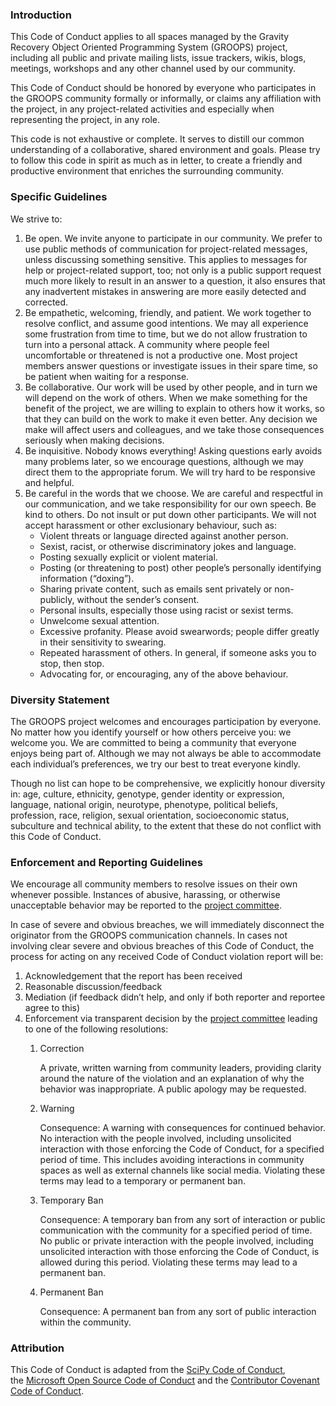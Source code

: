 ### Introduction

This Code of Conduct applies to all spaces managed by the Gravity Recovery Object Oriented Programming System (GROOPS) project, including all public and private mailing lists, issue trackers, wikis, blogs, meetings, workshops and any other channel used by our community.

This Code of Conduct should be honored by everyone who participates in the GROOPS community formally or informally, or claims any affiliation with the project, in any project-related activities and especially when representing the project, in any role.

This code is not exhaustive or complete. It serves to distill our common understanding of a collaborative, shared environment and goals. Please try to follow this code in spirit as much as in letter, to create a friendly and productive environment that enriches the surrounding community.

### Specific Guidelines

We strive to:

1. Be open. We invite anyone to participate in our community. We prefer to use public methods of communication for project-related messages, unless discussing something sensitive. This applies to messages for help or project-related support, too; not only is a public support request much more likely to result in an answer to a question, it also ensures that any inadvertent mistakes in answering are more easily detected and corrected.
2. Be empathetic, welcoming, friendly, and patient. We work together to resolve conflict, and assume good intentions. We may all experience some frustration from time to time, but we do not allow frustration to turn into a personal attack. A community where people feel uncomfortable or threatened is not a productive one. Most project members answer questions or investigate issues in their spare time, so be patient when waiting for a response.
3. Be collaborative. Our work will be used by other people, and in turn we will depend on the work of others. When we make something for the benefit of the project, we are willing to explain to others how it works, so that they can build on the work to make it even better. Any decision we make will affect users and colleagues, and we take those consequences seriously when making decisions.
4. Be inquisitive. Nobody knows everything! Asking questions early avoids many problems later, so we encourage questions, although we may direct them to the appropriate forum. We will try hard to be responsive and helpful.
5. Be careful in the words that we choose. We are careful and respectful in our communication, and we take responsibility for our own speech. Be kind to others. Do not insult or put down other participants. We will not accept harassment or other exclusionary behaviour, such as:
   * Violent threats or language directed against another person.
   * Sexist, racist, or otherwise discriminatory jokes and language.
   * Posting sexually explicit or violent material.
   * Posting (or threatening to post) other people’s personally identifying information (“doxing”).
   * Sharing private content, such as emails sent privately or non-publicly, without the sender’s consent.
   * Personal insults, especially those using racist or sexist terms.
   * Unwelcome sexual attention.
   * Excessive profanity. Please avoid swearwords; people differ greatly in their sensitivity to swearing.
   * Repeated harassment of others. In general, if someone asks you to stop, then stop.
   * Advocating for, or encouraging, any of the above behaviour.

### Diversity Statement

The GROOPS project welcomes and encourages participation by everyone. No matter how you identify yourself or how others perceive you: we welcome you. We are committed to being a community that everyone enjoys being part of. Although we may not always be able to accommodate each individual’s preferences, we try our best to treat everyone kindly.

Though no list can hope to be comprehensive, we explicitly honour diversity in: age, culture, ethnicity, genotype, gender identity or expression, language, national origin, neurotype, phenotype, political beliefs, profession, race, religion, sexual orientation, socioeconomic status, subculture and technical ability, to the extent that these do not conflict with this Code of Conduct.

### Enforcement and Reporting Guidelines

We encourage all community members to resolve issues on their own whenever possible. Instances of abusive, harassing, or otherwise unacceptable behavior may be reported to the [project committee](https://github.com/orgs/groops-devs/people).

In case of severe and obvious breaches, we will immediately disconnect the originator from the GROOPS communication channels. In cases not involving clear severe and obvious breaches of this Code of Conduct, the process for acting on any received Code of Conduct violation report will be:

1. Acknowledgement that the report has been received
2. Reasonable discussion/feedback
3. Mediation (if feedback didn’t help, and only if both reporter and reportee agree to this)
4. Enforcement via transparent decision by the [project committee](https://github.com/orgs/groops-devs/people) leading to one of the following resolutions:
   1. Correction

      A private, written warning from community leaders, providing clarity around the nature of the violation and an explanation of why the behavior was inappropriate. A public apology may be requested.
   2. Warning

      Consequence: A warning with consequences for continued behavior. No interaction with the people involved, including unsolicited interaction with those enforcing the Code of Conduct, for a specified period of time. This includes avoiding interactions in community spaces as well as external channels like social media. Violating these terms may lead to a temporary or permanent ban.
   3. Temporary Ban

      Consequence: A temporary ban from any sort of interaction or public communication with the community for a specified period of time. No public or private interaction with the people involved, including unsolicited interaction with those enforcing the Code of Conduct, is allowed during this period. Violating these terms may lead to a permanent ban.
   4. Permanent Ban

      Consequence: A permanent ban from any sort of public interaction within the community.

### Attribution

This Code of Conduct is adapted from the [SciPy Code of Conduct](https://docs.scipy.org/doc/scipy/dev/conduct/code_of_conduct.html), the [Microsoft Open Source Code of Conduct](https://opensource.microsoft.com/codeofconduct/) and the [Contributor Covenant Code of Conduct](https://www.contributor-covenant.org/version/2/1/code_of_conduct/).